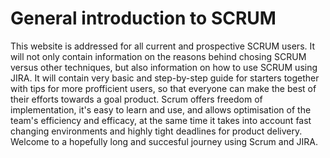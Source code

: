 # General introduction to SCRUM

This website is addressed for all current and prospective SCRUM users. It will not only contain information on the reasons behind chosing SCRUM versus other techniques, but also information on how to use SCRUM using JIRA. It will contain very basic and step-by-step guide for starters together with tips for more profficient users, so that everyone can make the best of their efforts towards a goal product. Scrum offers freedom of implementation, it's easy to learn and use, and allows optimisation of the team's efficiency and efficacy, at the same time it takes into account fast changing environments and highly tight deadlines for product delivery. Welcome to a hopefully long and succesful journey using Scrum and JIRA.
